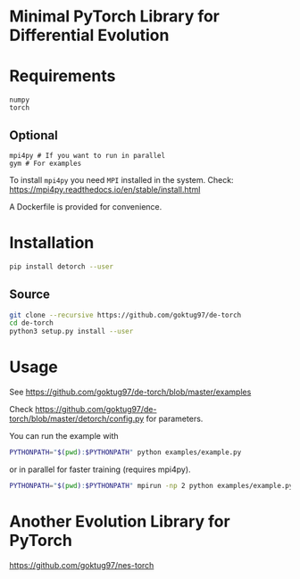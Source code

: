 Minimal PyTorch Library for Differential Evolution
========================================================

# Requirements

```
numpy
torch
```

## Optional
```
mpi4py # If you want to run in parallel
gym # For examples
```

To install `mpi4py` you need `MPI` installed in the system.
Check: https://mpi4py.readthedocs.io/en/stable/install.html

A Dockerfile is provided for convenience.

# Installation

```bash
pip install detorch --user
```

## Source
```bash
git clone --recursive https://github.com/goktug97/de-torch
cd de-torch
python3 setup.py install --user
```

# Usage
See https://github.com/goktug97/de-torch/blob/master/examples

Check https://github.com/goktug97/de-torch/blob/master/detorch/config.py for parameters.

You can run the example with
```bash
PYTHONPATH="$(pwd):$PYTHONPATH" python examples/example.py
```
or in parallel for faster training (requires mpi4py).
```bash
PYTHONPATH="$(pwd):$PYTHONPATH" mpirun -np 2 python examples/example.py
```

# Another Evolution Library for PyTorch

https://github.com/goktug97/nes-torch
